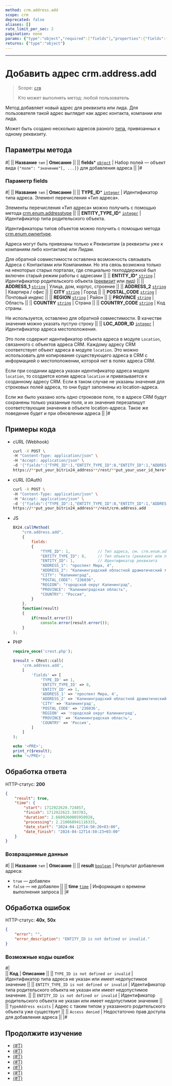 ```yaml
---
method: crm.address.add
scope: crm
deprecated: false
aliases: []
rate_limit_per_sec: 2
pagination: none
params: {"type":"object","required":["fields"],"properties":{"fields":{"type":"object"}}}
returns: {"type":"object"}
---
```



---

# Добавить адрес crm.address.add

> Scope: [`crm`](../../../scopes/permissions.md)
>
> Кто может выполнять метод: любой пользователь

Метод добавляет новый адрес для реквизита или лида. Для пользователя такой адрес выглядит как адрес контакта, компании или лида. 

Может быть создано несколько адресов разного [типа](../../auxiliary/enum/crm-enum-address-type.md), привязанных к одному реквизиту. 

## Параметры метода



#|
|| **Название**
`тип` | **Описание** ||
|| **fields***
[`object`](../../../data-types.md) | Набор полей — объект вида `{"поле": "значение"[, ...]}` для добавления адреса ||
|#

### Параметр fields



#|
|| **Название**
`тип` | **Описание** ||
|| **TYPE_ID***
[`integer`](../../../data-types.md) | Идентификатор типа адреса. Элемент перечисления «Тип адреса».

Элементы перечисления «Тип адреса» можно получить с помощью метода [crm.enum.addresstype](../../auxiliary/enum/crm-enum-address-type.md) 
||
|| **ENTITY_TYPE_ID***
[`integer`](../../../data-types.md) | Идентификатор типа родительского объекта.

Идентификаторы типов объектов можно получить с помощью метода [crm.enum.ownertype](../../auxiliary/enum/crm-enum-owner-type.md).

Адреса могут быть привязаны только к Реквизитам (а реквизиты уже к компаниям либо контактам) или Лидам. 

Для обратной совместимости оставлена возможность связывать Адреса с Контактами или Компаниями. Но эта связь возможна только на некоторых старых порталах, где специально техподдержкой был включен старый режим работы с адресами
||
|| **ENTITY_ID***
[`string`](../../../data-types.md) | Идентификатор родительского объекта ([реквизит](../universal/index.md) или [лид](../../leads/index.md)) ||
|| **ADDRESS_1**
[`string`](../../../data-types.md) | Улица, дом, корпус, строение ||
|| **ADDRESS_2**
[`string`](../../../data-types.md) | Квартира / офис ||
|| **CITY**
[`string`](../../../data-types.md) | Город ||
|| **POSTAL_CODE**
[`string`](../../../data-types.md) | Почтовый индекс ||
|| **REGION**
[`string`](../../../data-types.md) | Район ||
|| **PROVINCE**
[`string`](../../../data-types.md) | Область ||
|| **COUNTRY**
[`string`](../../../data-types.md) | Страна ||
|| **COUNTRY_CODE**
[`string`](../../../data-types.md) | Код страны.

Не используется, оставлено для обратной совместимости. В качестве значения можно указать пустую строку
||
|| **LOC_ADDR_ID**
[`integer`](../../../data-types.md) | Идентификатор адреса местоположения.

Это поле содержит идентификатор объекта адреса в модуле `Location`, связанного с объектов адреса CRM. Каждому адресу CRM соответствует объект адреса в модуле `location`. Это можно использовать для копирования существующего адреса в CRM с информацией о местоположении, которой нет в полях адреса CRM.

Если при создании адреса указан идентификатор адреса модуля `location`, то создается копия адреса `location` и привязывается к созданному адресу CRM. Если в таком случае не указаны значения для строковых полей адреса, то они будут заполнены из location-адреса.

Если же было указано хоть одно строковое поле, то в адресе CRM будут сохранены только указанные поля, и их значения перезапишут соответствующие значения в объекте location-адреса. Такое же поведение будет и при обновлении адреса
||
|#

## Примеры кода





- cURL (Webhook)

    ```bash
    curl -X POST \
    -H "Content-Type: application/json" \
    -H "Accept: application/json" \
    -d '{"fields":{"TYPE_ID":1,"ENTITY_TYPE_ID":8,"ENTITY_ID":1,"ADDRESS_1":"проспект Мира, 4","ADDRESS_2":"Калининградский областной драматический театр","CITY":"Калининград","POSTAL_CODE":"236036","REGION":"городской округ Калининград","PROVINCE":"Калининградская область","COUNTRY":"Россия"}}' \
    https://**put_your_bitrix24_address**/rest/**put_your_user_id_here**/**put_your_webhook_here**/crm.address.add
    ```

- cURL (OAuth) 

    ```bash
    curl -X POST \
    -H "Content-Type: application/json" \
    -H "Accept: application/json" \
    -d '{"fields":{"TYPE_ID":1,"ENTITY_TYPE_ID":8,"ENTITY_ID":1,"ADDRESS_1":"проспект Мира, 4","ADDRESS_2":"Калининградский областной драматический театр","CITY":"Калининград","POSTAL_CODE":"236036","REGION":"городской округ Калининград","PROVINCE":"Калининградская область","COUNTRY":"Россия"},"auth":"**put_access_token_here**"}' \
    https://**put_your_bitrix24_address**/rest/crm.address.add
    ```

- JS

    ```js
    BX24.callMethod(
        "crm.address.add",
        {
            fields:
            {
                "TYPE_ID": 1,            // Тип адреса, см. crm.enum.addresstype
                "ENTITY_TYPE_ID": 8,     // Тип объекта (реквизит или лид)
                "ENTITY_ID": 1,          // Идентификатор реквизита
                "ADDRESS_1": "проспект Мира, 4",
                "ADDRESS_2": "Калининградский областной драматический театр",
                "CITY": "Калининград",
                "POSTAL_CODE": "236036",
                "REGION": "городской округ Калининград",
                "PROVINCE": "Калининградская область",
                "COUNTRY": "Россия",
            }
        },
        function(result)
        {
            if(result.error())
                console.error(result.error());
        }
    );
    ```

- PHP

    ```php
    require_once('crest.php');

    $result = CRest::call(
        'crm.address.add',
        [
            'fields' => [
                'TYPE_ID' => 1,
                'ENTITY_TYPE_ID' => 8,
                'ENTITY_ID' => 1,
                'ADDRESS_1' => 'проспект Мира, 4',
                'ADDRESS_2' => 'Калининградский областной драматический театр',
                'CITY' => 'Калининград',
                'POSTAL_CODE' => '236036',
                'REGION' => 'городской округ Калининград',
                'PROVINCE' => 'Калининградская область',
                'COUNTRY' => 'Россия',
            ]
        ]
    );

    echo '<PRE>';
    print_r($result);
    echo '</PRE>';
    ```



## Обработка ответа

HTTP-статус: **200**

```json
{
    "result": true,
    "time": {
        "start": 1712922620.724857,
        "finish": 1712922623.393783,
        "duration": 2.6689260005950928,
        "processing": 2.210068941116333,
        "date_start": "2024-04-12T14:50:20+03:00",
        "date_finish": "2024-04-12T14:50:23+03:00"
    }
}
```

### Возвращаемые данные

#|
|| **Название**
`тип` | **Описание** ||
|| **result**
[`boolean`](../../../data-types.md) | Результат добавления адреса:
- `true` — добавлен
- `false` — не добавлен 
||
|| **time**
[`time`](../../../data-types.md) | Информация о времени выполнения запроса ||
|#

## Обработка ошибок

HTTP-статус: **40x**, **50x**

```json
{
    "error": "",
    "error_description": "ENTITY_ID is not defined or invalid."
}
```



### Возможные коды ошибок

#|  
|| **Код** | **Описание** ||
|| `TYPE_ID is not defined or invalid` | Идентификатор типа адреса не указан или имеет недопустимое значение ||
|| `ENTITY_TYPE_ID is not defined or invalid` | Идентификатор типа родительского объекта не указан или имеет недопустимое значение. ||
|| `ENTITY_ID is not defined or invalid` | Идентификатор родительского объекта не указан или имеет недопустимое значение ||
|| `TypeAddress exists` | Адрес с таким типом у указанного родительского объекта уже существует ||
|| `Access denied` | Недостаточно прав доступа для добавления адреса ||
|#



## Продолжите изучение

- [{#T}](./crm-address-update.md)
- [{#T}](./crm-address-list.md)
- [{#T}](./crm-address-delete.md)
- [{#T}](./crm-address-fields.md)
- [{#T}](../../../../tutorials/crm/how-to-add-crm-objects/how-to-add-company-with-requisite.md)
- [{#T}](../../../../tutorials/crm/how-to-add-crm-objects/how-to-add-contact-with-requisite.md)
- [{#T}](../../../../tutorials/crm/how-to-add-crm-objects/how-to-add-deal-with-choice-of-requisite.md)
